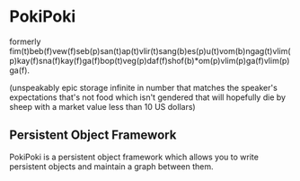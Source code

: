 # PokiPoki

formerly fim(t)beb(f)vew(f)seb(p)san(t)ap(t)vlir(t)sang(b)es(p)u(t)vom(b)ngag(t)vlim(p)kay(f)sna(f)kay(f)ga(f)bop(t)veg(p)daf(f)shof(b)*om(p)vlim(p)ga(f)vlim(p)ga(f).

(unspeakably epic storage infinite in number that matches the speaker's expectations that's not food which isn't gendered that will hopefully die by sheep with a market value less than 10 US dollars)

## Persistent Object Framework

PokiPoki is a persistent object framework which allows you to write persistent objects
and maintain a graph between them.